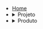 - [Home](/)
- <details><summary><a style="display: inline;">Projeto</summary></a>
  <ul>
    <li><details><summary><a style="display: inline;">Planejamento</summary></a>
      <ul>
      <li><a href="#/projeto/planejamento/tap">TAP</a></li>
       <li><a href="#/projeto/planejamento/planejamento">Planejamento</a></li>
       <li><a href="#/projeto/planejamento/roadmap">RoadMap do Projeto</a></li>
       <li><a href="#/projeto/planejamento/roadmapPapeis">RoadMap de Papéis</a></li>
       <li><a href="#/projeto/planejamento/cronograma_milestone">Cronograma de milestone </a></li>
       <li><a href="#/projeto/planejamento/risco">Plano de risco</a></li>
       <li><a href="#/projeto/planejamento/plano_gerenciamento_de_requisitos"> Plano de Gerenciamento de Requisitos </a><li>
       </ul>
    </details>
    <li><a href="#/projeto/arquitetura">Arquitetura</a></li>
  </ul>
  </details>
- <details><summary><a style="display: inline;">Produto</summary></a>
  <ul>
    <li><a href="#/produto/visao">Visão</a>
  </ul>
  </details>